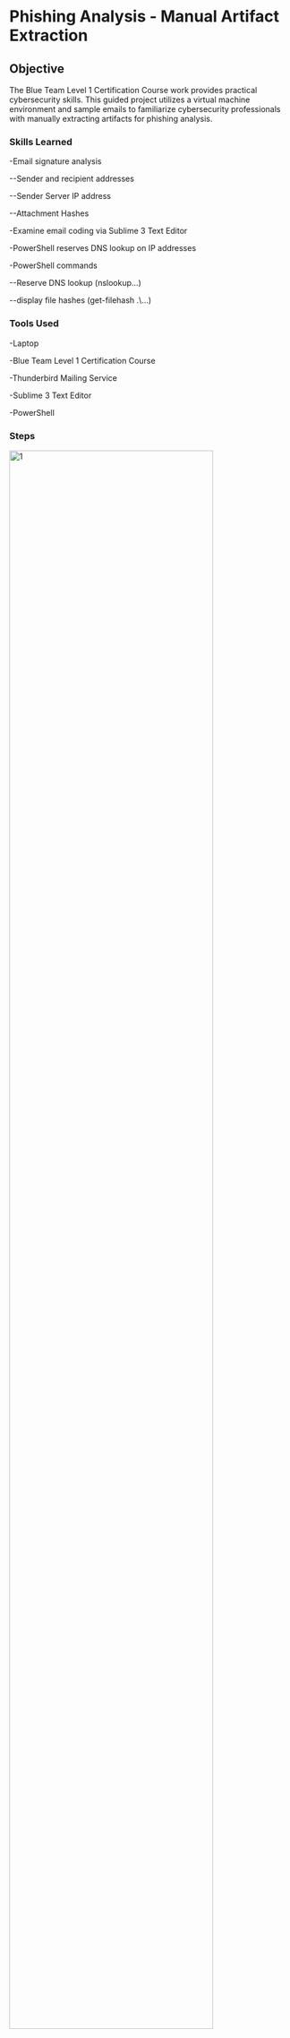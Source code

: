 # Phishing Analysis - Manual Artifact Extraction

## Objective
The Blue Team Level 1 Certification Course work provides practical cybersecurity skills. This guided project utilizes a virtual machine environment and sample emails to familiarize cybersecurity professionals with manually extracting artifacts for phishing analysis.

### Skills Learned
-Email signature analysis
<p>--Sender and recipient addresses</p>
<p>--Sender Server IP address</p>
<p>--Attachment Hashes</p>
<p>-Examine email coding via Sublime 3 Text Editor</p>
<p>-PowerShell reserves DNS lookup on IP addresses</p>
<p>-PowerShell commands</p>
<p>--Reserve DNS lookup (nslookup...)</p>
<p>--display file hashes (get-filehash .\...)</p>



### Tools Used
-Laptop
<p>-Blue Team Level 1 Certification Course</p>
<p>-Thunderbird Mailing Service</p>
<p>-Sublime 3 Text Editor</p>
<p>-PowerShell</p>

### Steps
<img src="https://i.imgur.com/O7pjwk3.jpg" style="width: 85%;" alt="1">
<p><i>Ref 1: Sender server IP address found</i></p>

<img src="https://i.imgur.com/r0gPtjO.jpg" style="width: 85%;" alt="1">
<p><i>Ref 2: Reserve DNS lookup using PowerShell. Domain is highlight in red</i></p>

<img src="https://i.imgur.com/xdIPzVz.jpg" style="width: 85%;" alt="1">
<p><i>Ref 3: Sample email attachment hashes displayed using PowerShell. Note nested commands. Default "get-filehash" command displays SHA256 hash values</i></p>

